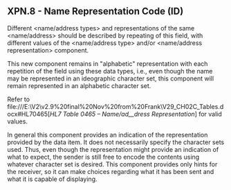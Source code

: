 ## XPN.8 - Name Representation Code (ID)

Different &lt;name/address types> and representations of the same &lt;name/address> should be described by repeating of this field, with different values of the &lt;name/address type> and/or &lt;name/address representation> component.

This new component remains in "alphabetic" representation with each repetition of the field using these data types, i.e., even though the name may be represented in an ideographic character set, this component will remain represented in an alphabetic character set.

Refer to file:///E:\V2\v2.9%20final%20Nov%20from%20Frank\V29_CH02C_Tables.docx#HL70465[_HL7 Table 0465 – Name/ad__dress Representation_] for valid values.

In general this component provides an indication of the representation provided by the data item. It does not necessarily specify the character sets used. Thus, even though the representation might provide an indication of what to expect, the sender is still free to encode the contents using whatever character set is desired. This component provides only hints for the receiver, so it can make choices regarding what it has been sent and what it is capable of displaying.
